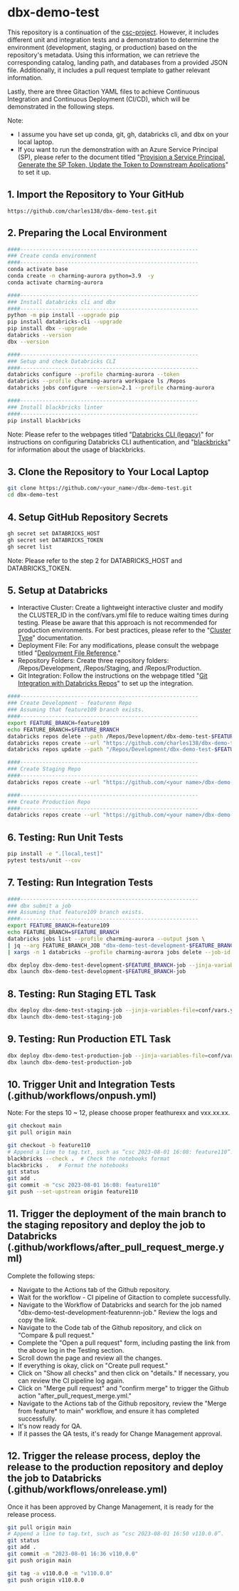 # dbx-demo-test
This repository is a continuation of the [csc-project](https://github.com/charles138/csc-project). However, it includes different unit and integration tests and a demonstration to determine the environment (development, staging, or production) based on the repository's metadata. Using this information, we can retrieve the corresponding catalog, landing path, and databases from a provided JSON file. Additionally, it includes a pull request template to gather relevant information.

Lastly, there are three Gitaction YAML files to achieve Continuous Integration and Continuous Deployment (CI/CD), which will be demonstrated in the following steps.

Note:
- I assume you have set up conda, git, gh, databricks cli, and dbx on your local laptop.
- If you want to run the demonstration with an Azure Service Principal (SP), please refer to the document titled "[Provision a Service Principal, Generate the SP Token, Update the Token to Downstream Applications](./docs/Azure%20Service%20Principal%20Token.md)" to set it up.

## 1.	Import the Repository to Your GitHub
```
https://github.com/charles138/dbx-demo-test.git
```

## 2.	Preparing the Local Environment
```bash
####--------------------------------------------------------
### Create conda environment
####--------------------------------------------------------
conda activate base
conda create -n charming-aurora python=3.9  -y
conda activate charming-aurora

####--------------------------------------------------------
### Install databricks cli and dbx
####--------------------------------------------------------
python -m pip install --upgrade pip
pip install databricks-cli --upgrade
pip install dbx --upgrade
databricks --version
dbx --version

####--------------------------------------------------------
### Setup and check Databricks CLI
####--------------------------------------------------------
databricks configure --profile charming-aurora --token
databricks --profile charming-aurora workspace ls /Repos
databricks jobs configure --version=2.1 --profile charming-aurora

####--------------------------------------------------------
### Install blackbricks linter
####--------------------------------------------------------
pip install blackbricks
```
Note: Please refer to the webpages titled "[Databricks CLI (legacy)](https://docs.databricks.com/archive/dev-tools/cli/index.html)" for instructions on configuring Databricks CLI authentication, and "[blackbricks](https://github.com/inspera/blackbricks)" for information about the usage of blackbricks.

## 3.	Clone the Repository to Your Local Laptop
```bash
git clone https://github.com/<your_name>/dbx-demo-test.git
cd dbx-demo-test
```

## 4.	Setup GitHub Repository Secrets
```bash
gh secret set DATABRICKS_HOST
gh secret set DATABRICKS_TOKEN
gh secret list
```
Note: Please refer to the step 2 for DATABRICKS_HOST and DATABRICKS_TOKEN.

## 5.	Setup at Databricks
- Interactive Cluster: Create a lightweight interactive cluster and modify the CLUSTER_ID in the conf/vars.yml file to reduce waiting times during testing. Please be aware that this approach is not recommended for production environments. For best practices, please refer to the "[Cluster Type](https://dbx.readthedocs.io/en/latest/concepts/cluster_types/)" documentation.
- Deployment File: For any modifications, please consult the webpage titled "[Deployment File Reference](https://dbx.readthedocs.io/en/latest/reference/deployment/)."
- Repository Folders: Create three repository folders: /Repos/Development, /Repos/Staging, and /Repos/Production.
- Git Integration: Follow the instructions on the webpage titled "[Git Integration with Databricks Repos](https://docs.databricks.com/repos/index.html#git-integration-with-databricks-repos)" to set up the integration.
```bash
####--------------------------------------------------------
### Create Development - featurenn Repo
### Assuming that feature109 branch exists.
####--------------------------------------------------------
export FEATURE_BRANCH=feature109
echo FEATURE_BRANCH=$FEATURE_BRANCH
databricks repos delete --path /Repos/Development/dbx-demo-test-$FEATURE_BRANCH --profile charming-aurora || true
databricks repos create --url "https://github.com/charles138/dbx-demo-test.git" --provider gitHub --path "/Repos/Development/dbx-demo-test-$FEATURE_BRANCH" --profile charming-aurora
databricks repos update --path "/Repos/Development/dbx-demo-test-$FEATURE_BRANCH" --branch $FEATURE_BRANCH --profile charming-aurora

####--------------------------------------------------------
### Create Staging Repo
####--------------------------------------------------------
databricks repos create --url "https://github.com/<your name>/dbx-demo-test.git" --provider gitHub --path "/Repos/Staging/dbx-demo-test" --profile charming-aurora

####--------------------------------------------------------
### Create Production Repo
####--------------------------------------------------------
databricks repos create --url "https://github.com/<your name>/dbx-demo-test.git" --provider gitHub --path "/Repos/Production/ dbx-demo-test" --profile charming-aurora
```

## 6. Testing: Run Unit Tests
```bash
pip install -e ".[local,test]"
pytest tests/unit --cov
```

## 7. Testing: Run Integration Tests
```bash
####--------------------------------------------------------
### dbx submit a job
### Assuming that feature109 branch exists.
####--------------------------------------------------------
export FEATURE_BRANCH=feature109
echo FEATURE_BRANCH=$FEATURE_BRANCH
databricks jobs list --profile charming-aurora --output json \
| jq --arg FEATURE_BRANCH_JOB "dbx-demo-test-development-$FEATURE_BRANCH-job" '.jobs[] | select(.settings.name == $FEATURE_BRANCH_JOB) | .job_id' \
| xargs -n 1 databricks --profile charming-aurora jobs delete --job-id 

dbx deploy dbx-demo-test-development-$FEATURE_BRANCH-job --jinja-variables-file=conf/vars.yml
dbx launch dbx-demo-test-development-$FEATURE_BRANCH-job
```

## 8. Testing: Run Staging ETL Task
```bash
dbx deploy dbx-demo-test-staging-job --jinja-variables-file=conf/vars.yml
dbx launch dbx-demo-test-staging-job
```

## 9. Testing: Run Production ETL Task
```bash
dbx deploy dbx-demo-test-production-job --jinja-variables-file=conf/vars.yml
dbx launch dbx-demo-test-production-job 
```

## 10.	Trigger Unit and Integration Tests (.github/workflows/onpush.yml)
Note: For the steps 10 ~ 12, please choose proper feathurexx and vxx.xx.xx. 
```bash
git checkout main
git pull origin main

git checkout -b feature110
# Append a line to tag.txt, such as “csc 2023-08-01 16:08: feature110”.
blackbricks --check .  # Check the notebooks format
blackbricks .   # Format the notebooks
git status
git add .
git commit -m "csc 2023-08-01 16:08: feature110"
git push --set-upstream origin feature110
```

## 11.	Trigger the deployment of the main branch to the staging repository and deploy the job to Databricks (.github/workflows/after_pull_request_merge.yml)
Complete the following steps:
- Navigate to the Actions tab of the Github repository.
- Wait for the workflow - CI pipeline of Gitaction to complete successfully.
- Navigate to the Workflow of Databricks and search for the job named "dbx-demo-test-development-featurennn-job." Review the logs and copy the link.
- Navigate to the Code tab of the Github repository, and click on "Compare & pull request."
- Complete the "Open a pull request" form, including pasting the link from the above log in the Testing section.
- Scroll down the page and review all the changes.
- If everything is okay, click on "Create pull request."
- Click on "Show all checks" and then click on "details." If necessary, you can review the CI pipeline log again.
- Click on "Merge pull request" and "confirm merge" to trigger the Github action "after_pull_request_merge.yml."
- Navigate to the Actions tab of the Github repository, review the "Merge from feature* to main" workflow, and ensure it has completed successfully.
- It's now ready for QA.
- If it passes the QA tests, it's ready for Change Management approval.

## 12.	Trigger the release process, deploy the release to the production repository and deploy the job to Databricks (.github/workflows/onrelease.yml)
Once it has been approved by Change Management, it is ready for the release process.
```bash
git pull origin main
# Append a line to tag.txt, such as “csc 2023-08-01 16:50 v110.0.0”.
git status
git add .
git commit -m "2023-08-01 16:36 v110.0.0"
git push origin main

git tag -a v110.0.0 -m "v110.0.0"
git push origin v110.0.0
```




